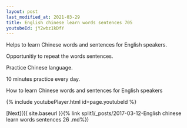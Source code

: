 ```yaml
---
layout: post
last_modified_at: 2021-03-29
title: English chinese learn words sentences 705 
youtubeId: jY2wbz1kDfY
---
```

 
 
Helps to learn Chinese words and sentences for English speakers.

Opportunitiy to repeat the words sentences. 

Practice Chinese language. 
 
10 minutes practice every day. 
 
How to learn Chinese words and sentences for English speakers 
 
{% include youtubePlayer.html id=page.youtubeId %}
 
 
[Next]({{ site.baseurl }}{% link  split1/_posts/2017-03-12-English chinese learn words sentences 26 .md%})
 
